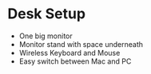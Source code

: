 # Desk Setup
- One big monitor
- Monitor stand with space underneath
- Wireless Keyboard and Mouse
- Easy switch between Mac and PC